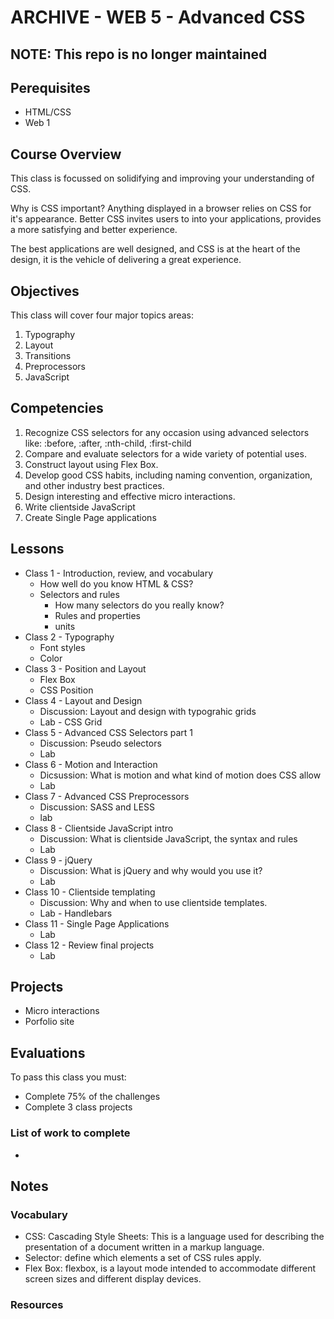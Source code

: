 # ARCHIVE - WEB 5 - Advanced CSS

## NOTE: This repo is no longer maintained

## Perequisites 

- HTML/CSS
- Web 1

## Course Overview

This class is focussed on solidifying and improving your 
understanding of CSS.

Why is CSS important? Anything displayed in a browser relies
on CSS for it's appearance. Better CSS invites users to 
into your applications, provides a more satisfying and 
better experience. 

The best applications are well designed, and CSS is at the 
heart of the design, it is the vehicle of delivering a
great experience. 

## Objectives 

This class will cover four major topics areas: 

1. Typography
1. Layout
1. Transitions
1. Preprocessors
1. JavaScript 

## Competencies 

1. Recognize CSS selectors for any occasion using advanced selectors like: :before, :after, :nth-child, :first-child
1. Compare and evaluate selectors for a wide variety of 
potential uses.
1. Construct layout using Flex Box.
1. Develop good CSS habits, including naming convention, organization, and other industry best practices.
1. Design interesting and effective micro interactions.
1. Write clientside JavaScript
1. Create Single Page applications

## Lessons

- Class 1 - Introduction, review, and vocabulary
  - How well do you know HTML & CSS?
  - Selectors and rules
    - How many selectors do you really know? 
    - Rules and properties
    - units
- Class 2 - Typography 
  - Font styles 
  - Color 
- Class 3 - Position and Layout
  - Flex Box
  - CSS Position
- Class 4 - Layout and Design 
  - Discussion: Layout and design with typograhic grids
  - Lab - CSS Grid
- Class 5 - Advanced CSS Selectors part 1
  - Discussion: Pseudo selectors
  - Lab 
- Class 6 - Motion and Interaction
  - Dicsussion: What is motion and what kind of motion does CSS allow
  - Lab
- Class 7 - Advanced CSS Preprocessors
  - Discussion: SASS and LESS
  - lab
- Class 8 - Clientside JavaScript intro
  - Discussion: What is clientside JavaScript, the syntax and rules
  - Lab
- Class 9 - jQuery 
  - Discussion: What is jQuery and why would you use it? 
  - Lab
- Class 10 - Clientside templating
  - Discussion: Why and when to use clientside templates. 
  - Lab - Handlebars
- Class 11 - Single Page Applications
  - Lab
- Class 12 - Review final projects 
  - Lab

## Projects 

- Micro interactions
- Porfolio site

## Evaluations

To pass this class you must:

- Complete 75% of the challenges
- Complete 3 class projects 

### List of work to complete

- 

## Notes 



### Vocabulary

- CSS: Cascading Style Sheets: This is a language 
used for describing the presentation of a document 
written in a markup language.
- Selector: define which elements a set of CSS rules 
apply.
- Flex Box: flexbox, is a layout mode intended to 
accommodate different screen sizes and different 
display devices.

### Resources


